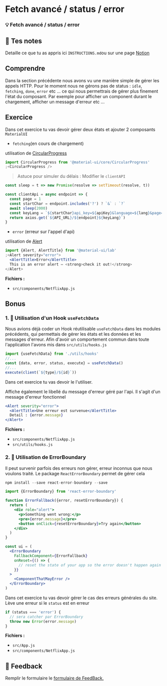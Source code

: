 # Fetch avancé / status / error

### 💡 Fetch avancé / status / error

## 📝 Tes notes

Detaille ce que tu as appris ici
`INSTRUCTIONS.md`ou sur une page [Notion](https://go.mikecodeur.com/course-notes-template)

## Comprendre

Dans la section précédente nous avons vu une manière simple de gérer les appels
HTTP. Pour le moment nous ne gérons pas de status : `idle`, `fetching`, `done`,
`error` etc ... ce qui nous permettrais de gérer plus finement l'état du
composant. Par exemple pour afficher un <Loading> component durant le
chargement, afficher un message d'erreur etc ...

## Exercice

Dans cet exercice tu vas devoir gérer deux états et ajouter 2 composants
`MaterialUI`

- `fetching`(en cours de chargement)

utilisation de [CircularProgress](https://material-ui.com/components/progress/)

```jsx
import CircularProgress from '@material-ui/core/CircularProgress'
;<CircularProgress />
```

> Astuce pour simuler du délais : Modifier le `clientAPI`

```jsx
const sleep = t => new Promise(resolve => setTimeout(resolve, t))

const clientApi = async endpoint => {
  const page = 1
  const startChar = endpoint.includes('?') ? `&` : `?`
  await sleep(2000)
  const keyLang = `${startChar}api_key=${apiKey}&language=${lang}&page=${page}`
  return axios.get(`${API_URL}/${endpoint}${keyLang}`)
}
```

- `error` (erreur sur l'appel d'api)

utilisation de [Alert](https://material-ui.com/components/alert/)

```jsx
import {Alert, AlertTitle} from '@material-ui/lab'
;<Alert severity="error">
  <AlertTitle>Error</AlertTitle>
  This is an error alert — <strong>check it out!</strong>
</Alert>
```

**Fichiers :**

- `src/components/NetflixApp.js`

## Bonus

### 1. 🚀 Utilisation d'un Hook `useFetchData`

Nous avions déjà coder un Hook réutilisable `useFetchData` dans les modules
précédents, qui permettais de gérer les états et les données et les messages
d'erreur. Afin d'avoir un comportement commun dans toute l'application l'avons
mis dans `src/utils/hooks.js`

```jsx
import {useFetchData} from './utils/hooks'
//...
const {data, error, status, execute} = useFetchData()
//...
execute(client(`${type}/${id}`))
```

Dans cet exercice tu vas devoir le l'utiliser.

Affiche également le libellé du message d'erreur géré par l'api. Il s'agit d'un
message d'erreur fonctionnel

```jsx
<Alert severity="error">
  <AlertTitle>Une erreur est survenue</AlertTitle>
  Detail : {error.message}
</Alert>
```

**Fichiers :**

- `src/components/NetflixApp.js`
- `src/utils/hooks.js`

### 2. 🚀 Utilisation de ErrorBoundary

Il peut survenir parfois des erreurs non gérer, erreur inconnus que nous voulons
traité. Le package `ReactErrorBoundary` permet de gérer cela

```jsx
npm install --save react-error-boundary --save
```

```jsx
import {ErrorBoundary} from 'react-error-boundary'

function ErrorFallback({error, resetErrorBoundary}) {
  return (
    <div role="alert">
      <p>Something went wrong:</p>
      <pre>{error.message}</pre>
      <button onClick={resetErrorBoundary}>Try again</button>
    </div>
  )
}

const ui = (
  <ErrorBoundary
    FallbackComponent={ErrorFallback}
    onReset={() => {
      // reset the state of your app so the error doesn't happen again
    }}
  >
    <ComponentThatMayError />
  </ErrorBoundary>
)
```

Dans cet exercice tu vas devoir gérer le cas des erreurs générales du site. Lève
une erreur si le `status` est en erreur

```jsx
if (status === 'error') {
  // sera catcher par ErrorBoundary
  throw new Error(error.message)
}
```

**Fichiers :**

- `src/App.js`
- `src/components/NetflixApp.js`

## 🐜 Feedback

Remplir le formulaire le
[formulaire de FeedBack.](https://go.mikecodeur.com/cours-react-avis?entry.1430994900=React%20NetFlix%20Clone&entry.533578441=05%20Fetch%20avancé%20/%20status%20/%20error)
